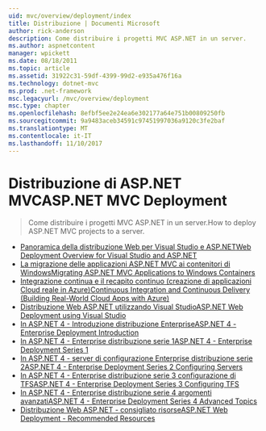 ```yaml
---
uid: mvc/overview/deployment/index
title: Distribuzione | Documenti Microsoft
author: rick-anderson
description: Come distribuire i progetti MVC ASP.NET in un server.
ms.author: aspnetcontent
manager: wpickett
ms.date: 08/18/2011
ms.topic: article
ms.assetid: 31922c31-59df-4399-99d2-e935a476f16a
ms.technology: dotnet-mvc
ms.prod: .net-framework
msc.legacyurl: /mvc/overview/deployment
msc.type: chapter
ms.openlocfilehash: 8efbf5ee2e24ea6e302177a64e751b00809250fb
ms.sourcegitcommit: 9a9483aceb34591c97451997036a9120c3fe2baf
ms.translationtype: MT
ms.contentlocale: it-IT
ms.lasthandoff: 11/10/2017
---
```

# <a name="aspnet-mvc-deployment"></a><span data-ttu-id="5f545-103">Distribuzione di ASP.NET MVC</span><span class="sxs-lookup"><span data-stu-id="5f545-103">ASP.NET MVC Deployment</span></span>

> <span data-ttu-id="5f545-104">Come distribuire i progetti MVC ASP.NET in un server.</span><span class="sxs-lookup"><span data-stu-id="5f545-104">How to deploy ASP.NET MVC projects to a server.</span></span>

- [<span data-ttu-id="5f545-105">Panoramica della distribuzione Web per Visual Studio e ASP.NET</span><span class="sxs-lookup"><span data-stu-id="5f545-105">Web Deployment Overview for Visual Studio and ASP.NET</span></span>](https://msdn.microsoft.com/library/dd394698)
- [<span data-ttu-id="5f545-106">La migrazione delle applicazioni ASP.NET MVC ai contenitori di Windows</span><span class="sxs-lookup"><span data-stu-id="5f545-106">Migrating ASP.NET MVC Applications to Windows Containers</span></span>](docker-aspnetmvc.md)
- [<span data-ttu-id="5f545-107">Integrazione continua e il recapito continuo (creazione di applicazioni Cloud reale in Azure)</span><span class="sxs-lookup"><span data-stu-id="5f545-107">Continuous Integration and Continuous Delivery (Building Real-World Cloud Apps with Azure)</span></span>](../../../aspnet/overview/developing-apps-with-windows-azure/building-real-world-cloud-apps-with-windows-azure/continuous-integration-and-continuous-delivery.md)
- [<span data-ttu-id="5f545-108">Distribuzione Web ASP.NET utilizzando Visual Studio</span><span class="sxs-lookup"><span data-stu-id="5f545-108">ASP.NET Web Deployment using Visual Studio</span></span>](../../../web-forms/overview/deployment/visual-studio-web-deployment/index.md)
- [<span data-ttu-id="5f545-109">In ASP.NET 4 - Introduzione distribuzione Enterprise</span><span class="sxs-lookup"><span data-stu-id="5f545-109">ASP.NET 4 - Enterprise Deployment Introduction</span></span>](../../../web-forms/overview/deployment/deploying-web-applications-in-enterprise-scenarios/index.md)
- [<span data-ttu-id="5f545-110">In ASP.NET 4 - Enterprise distribuzione serie 1</span><span class="sxs-lookup"><span data-stu-id="5f545-110">ASP.NET 4 - Enterprise Deployment Series 1</span></span>](../../../web-forms/overview/deployment/web-deployment-in-the-enterprise/index.md)
- [<span data-ttu-id="5f545-111">In ASP.NET 4 - server di configurazione Enterprise distribuzione serie 2</span><span class="sxs-lookup"><span data-stu-id="5f545-111">ASP.NET 4 - Enterprise Deployment Series 2 Configuring Servers</span></span>](../../../web-forms/overview/deployment/configuring-server-environments-for-web-deployment/index.md)
- [<span data-ttu-id="5f545-112">In ASP.NET 4 - Enterprise distribuzione serie 3 configurazione di TFS</span><span class="sxs-lookup"><span data-stu-id="5f545-112">ASP.NET 4 - Enterprise Deployment Series 3 Configuring TFS</span></span>](../../../web-forms/overview/deployment/configuring-team-foundation-server-for-web-deployment/index.md)
- [<span data-ttu-id="5f545-113">In ASP.NET 4 - Enterprise distribuzione serie 4 argomenti avanzati</span><span class="sxs-lookup"><span data-stu-id="5f545-113">ASP.NET 4 - Enterprise Deployment Series 4 Advanced Topics</span></span>](../../../web-forms/overview/deployment/advanced-enterprise-web-deployment/index.md)
- [<span data-ttu-id="5f545-114">Distribuzione Web ASP.NET - consigliato risorse</span><span class="sxs-lookup"><span data-stu-id="5f545-114">ASP.NET Web Deployment - Recommended Resources</span></span>](../../../whitepapers/aspnet-web-deployment-content-map.md)
